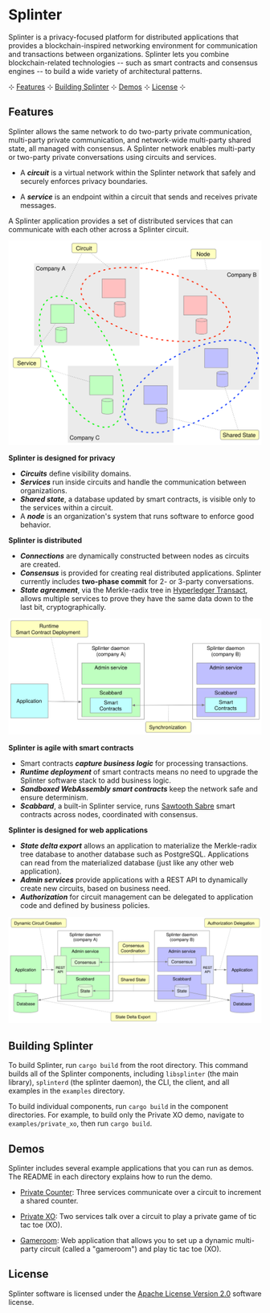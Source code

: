 # Splinter

Splinter is a privacy-focused platform for distributed applications that provides
a blockchain-inspired networking environment for communication and transactions
between organizations. Splinter lets you combine blockchain-related technologies
-- such as smart contracts and consensus engines -- to build a wide variety
of architectural patterns.

 &hercon; [Features](#features) &hercon; [Building Splinter](#building-splinter) &hercon; [Demos](#demos) &hercon; [License](#license) &hercon;

## Features


Splinter allows the same network to do two-party private communication,
multi-party private communication, and network-wide multi-party shared state,
all managed with consensus. A Splinter network enables multi-party or two-party
private conversations using circuits and services.

- A _**circuit**_ is a virtual network within the Splinter network that safely
  and securely enforces privacy boundaries.

- A _**service**_ is an endpoint within a circuit that sends and receives
  private messages.

A Splinter application provides a set of distributed services that can
communicate with each other across a Splinter circuit.

![Splinter private circuits with shared state](assets/diagram-splinter-circuits+3companies.svg)

**Splinter is designed for privacy**

   - _**Circuits**_ define visibility domains.
   - _**Services**_ run inside circuits and handle the communication between
     organizations.
   - _**Shared state**_, a database updated by smart contracts, is visible only
     to the services within a circuit.
   - A _**node**_ is an organization's system that runs software to enforce good
     behavior.

**Splinter is distributed**

   - _**Connections**_ are dynamically constructed between nodes as circuits are
     created.
   - _**Consensus**_ is provided for creating real distributed applications.
     Splinter currently includes **two-phase commit** for 2- or 3-party
     conversations.
   - _**State agreement**_, via the Merkle-radix tree in
     [Hyperledger Transact](https://github.com/hyperledger/transact/),
     allows multiple services to prove they have the same data down to the last
     bit, cryptographically.

![Splinter smart contract deployment at runtime](assets/diagram-splinter-smartcontractdeployment.svg)

**Splinter is agile with smart contracts**

   - Smart contracts _**capture business logic**_ for processing transactions.
   - _**Runtime deployment**_ of smart contracts means no need to upgrade the
     Splinter software stack to add business logic.
   - _**Sandboxed WebAssembly smart contracts**_ keep the network safe and
     ensure determinism.
   - _**Scabbard**_, a built-in Splinter service, runs
     [Sawtooth Sabre](https://github.com/hyperledger/sawtooth-sabre)
     smart contracts across nodes, coordinated with consensus.

**Splinter is designed for web applications**

   - _**State delta export**_ allows an application to materialize the
     Merkle-radix tree database to another database such as PostgreSQL.
     Applications can read from the materialized database (just like any other
     web application).
   - _**Admin services**_ provide applications with a REST API to dynamically
     create new circuits, based on business need.
   - _**Authorization**_ for circuit management can be delegated to application
     code and defined by business policies.

![Two-party Splinter circuit](assets/diagram-splinter-twopartycircuit.svg)

## Building Splinter

To build Splinter, run `cargo build` from the root directory. This command
builds all of the Splinter components, including `libsplinter` (the main
library), `splinterd` (the splinter daemon), the CLI, the client, and all
examples in the `examples` directory.

To build individual components, run `cargo build` in the component directories.
For example, to build only the Private XO demo, navigate to
`examples/private_xo`, then run `cargo build`.

## Demos

Splinter includes several example applications that you can run as demos. The
README in each directory explains how to run the demo.

- [Private Counter](examples/private_counter/): Three services communicate over
  a circuit to increment a shared counter.

- [Private XO](examples/private_xo/): Two services talk over a circuit to play
  a private game of tic tac toe (XO).

- [Gameroom](examples/gameroom/): Web application that allows you to set up a
  dynamic multi-party circuit (called a "gameroom") and play tic tac toe (XO).

## License

Splinter software is licensed under the [Apache License Version 2.0](LICENSE) software license.
